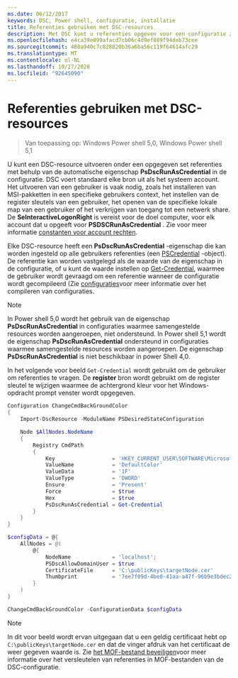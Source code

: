 ```yaml
---
ms.date: 06/12/2017
keywords: DSC, Power shell, configuratie, installatie
title: Referenties gebruiken met DSC-resources
description: Met DSC kunt u referenties opgeven voor een configuratie zodat de configuratie-instellingen kunnen worden toegepast in de context van een specifiek gebruikers account in plaats van het lokale systeem account.
ms.openlocfilehash: e4ca39e099afacd7cb06c4d9ef889f94deb73cee
ms.sourcegitcommit: 488a940c7c828820b36a6ba56c119f64614afc29
ms.translationtype: MT
ms.contentlocale: nl-NL
ms.lasthandoff: 10/27/2020
ms.locfileid: "92645090"
---
```

# <a name="use-credentials-with-dsc-resources"></a>Referenties gebruiken met DSC-resources

> Van toepassing op: Windows Power shell 5,0, Windows Power shell 5,1

U kunt een DSC-resource uitvoeren onder een opgegeven set referenties met behulp van de automatische eigenschap **PsDscRunAsCredential** in de configuratie. DSC voert standaard elke bron uit als het systeem account. Het uitvoeren van een gebruiker is vaak nodig, zoals het installeren van MSI-pakketten in een specifieke gebruikers context, het instellen van de register sleutels van een gebruiker, het openen van de specifieke lokale map van een gebruiker of het verkrijgen van toegang tot een netwerk share. De **SeInteractiveLogonRight** is vereist voor de doel computer, voor elk account dat u opgeeft voor **PSDSCRunAsCredential** . Zie voor meer informatie [constanten voor account rechten](/windows/desktop/secauthz/account-rights-constants).

Elke DSC-resource heeft een **PsDscRunAsCredential** -eigenschap die kan worden ingesteld op alle gebruikers referenties (een [PSCredential](/dotnet/api/system.management.automation.pscredential) -object). De referentie kan worden vastgelegd als de waarde van de eigenschap in de configuratie, of u kunt de waarde instellen op [Get-Credential](/powershell/module/Microsoft.PowerShell.Security/Get-Credential), waarmee de gebruiker wordt gevraagd om een referentie wanneer de configuratie wordt gecompileerd (Zie [configuraties](configurations.md)voor meer informatie over het compileren van configuraties.

> [!NOTE]
> In Power shell 5,0 wordt het gebruik van de eigenschap **PsDscRunAsCredential** in configuraties waarmee samengestelde resources worden aangeroepen, niet ondersteund. In Power shell 5,1 wordt de eigenschap **PsDscRunAsCredential** ondersteund in configuraties waarmee samengestelde resources worden aangeroepen. De eigenschap **PsDscRunAsCredential** is niet beschikbaar in power Shell 4,0.

In het volgende voor beeld `Get-Credential` wordt gebruikt om de gebruiker om referenties te vragen. De **register** bron wordt gebruikt om de register sleutel te wijzigen waarmee de achtergrond kleur voor het Windows-opdracht prompt venster wordt opgegeven.

```powershell
Configuration ChangeCmdBackGroundColor
{
    Import-DscResource -ModuleName PSDesiredStateConfiguration

    Node $AllNodes.NodeName
    {
        Registry CmdPath
        {
            Key                  = 'HKEY_CURRENT_USER\SOFTWARE\Microsoft\Command Processor'
            ValueName            = 'DefaultColor'
            ValueData            = '1F'
            ValueType            = 'DWORD'
            Ensure               = 'Present'
            Force                = $true
            Hex                  = $true
            PsDscRunAsCredential = Get-Credential
        }
    }
}

$configData = @{
    AllNodes = @(
        @{
            NodeName             = 'localhost';
            PSDscAllowDomainUser = $true
            CertificateFile      = 'C:\publicKeys\targetNode.cer'
            Thumbprint           = '7ee7f09d-4be0-41aa-a47f-96b9e3bdec25'
        }
    )
}

ChangeCmdBackGroundColor -ConfigurationData $configData
```

> [!NOTE]
> In dit voor beeld wordt ervan uitgegaan dat u een geldig certificaat hebt op `C:\publicKeys\targetNode.cer` en dat de vinger afdruk van het certificaat de weer gegeven waarde is. Zie [het MOF-bestand beveiligen](../pull-server/secureMOF.md)voor meer informatie over het versleutelen van referenties in MOF-bestanden van de DSC-configuratie.
